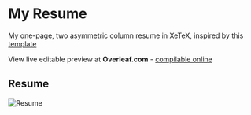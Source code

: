 # My Resume
My one-page, two asymmetric column resume in XeTeX, inspired by this [template](https://github.com/deedy/Deedy-Resume) 

View live editable preview at **Overleaf.com** - [compilable online](https://www.overleaf.com/3867694cdjwgx)

## Resume
![Resume](https://cdn.rawgit.com/vasanthk/my-resume/4a898fcf01d2fdf4e488830ee79f6053ace1369f/Resume_Vasanth.png)
